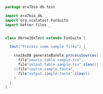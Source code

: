 
```scala
package era7bio.db.test

import era7bio.db._
import org.scalatest.FunSuite
import better.files._


class Dbrna16sTest extends FunSuite {

  test("Process some sample files") {

    rna16sDB.generateBundle.processSources(
      file"source.table.sample.tsv",
      file"output.table.sample.tsv".clear()
    )(file"source.sample.fasta",
      file"output.sample.fasta".clear()
    )
  }
}

```




[main/scala/rna16s.scala]: ../../main/scala/rna16s.scala.md
[test/scala/compats.scala]: compats.scala.md
[test/scala/Dbrna16s.scala]: Dbrna16s.scala.md
[test/scala/runBundles.scala]: runBundles.scala.md